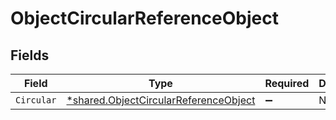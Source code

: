 # ObjectCircularReferenceObject


## Fields

| Field                                                                                         | Type                                                                                          | Required                                                                                      | Description                                                                                   |
| --------------------------------------------------------------------------------------------- | --------------------------------------------------------------------------------------------- | --------------------------------------------------------------------------------------------- | --------------------------------------------------------------------------------------------- |
| `Circular`                                                                                    | [*shared.ObjectCircularReferenceObject](../../models/shared/objectcircularreferenceobject.md) | :heavy_minus_sign:                                                                            | N/A                                                                                           |